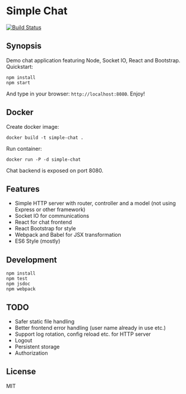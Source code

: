 # Simple Chat

[![Build Status](https://travis-ci.org/whisk/simple-chat?branch=master)](https://travis-ci.org/whisk/simple-chat)

## Synopsis

Demo chat application featuring Node, Socket IO, React and Bootstrap. Quickstart:

```
npm install
npm start
```

And type in your browser: `http://localhost:8080`. Enjoy!

## Docker

Create docker image:
```
docker build -t simple-chat .
```

Run container:
```
docker run -P -d simple-chat
```

Chat backend is exposed on port 8080.

## Features

* Simple HTTP server with router, controller and a model (not using Express or other framework)
* Socket IO for communications
* React for chat frontend
* React Bootstrap for style
* Webpack and Babel for JSX transformation
* ES6 Style (mostly)

## Development

```
npm install
npm test
npm jsdoc
npm webpack
```

## TODO

* Safer static file handling
* Better frontend error handling (user name already in use etc.)
* Support log rotation, config reload etc. for HTTP server
* Logout
* Persistent storage
* Authorization

## License

MIT
